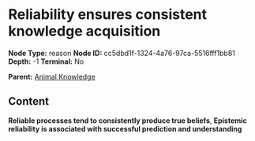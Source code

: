 # Reliability ensures consistent knowledge acquisition

**Node Type:** reason
**Node ID:** cc5dbd1f-1324-4a76-97ca-5516fff1bb81
**Depth:** -1
**Terminal:** No

**Parent:** [Animal Knowledge](animal-knowledge.md)

## Content

**Reliable processes tend to consistently produce true beliefs**, **Epistemic reliability is associated with successful prediction and understanding**
